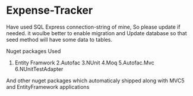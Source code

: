 # Expense-Tracker

Have used SQL Express connection-string of mine, So please update if needed.
it woulbe better to enable migration and Update database so that seed method will have some data to tables.

Nuget packages Used
1. Entity Framwork
2.Autofac
3.NUnit
4.Moq
5.Autofac.Mvc
6.NUnitTestAdapter

And other nuget packages which automaticaly shipped along with MVC5 and EntityFramework applications
